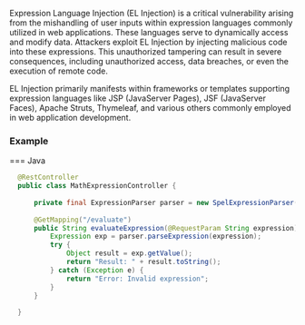 Expression Language Injection (EL Injection) is a critical vulnerability arising from the mishandling of user inputs within expression languages commonly utilized in web applications. These languages serve to dynamically access and modify data. Attackers exploit EL Injection by injecting malicious code into these expressions. This unauthorized tampering can result in severe consequences, including unauthorized access, data breaches, or even the execution of remote code.

EL Injection primarily manifests within frameworks or templates supporting expression languages like JSP (JavaServer Pages), JSF (JavaServer Faces), Apache Struts, Thymeleaf, and various others commonly employed in web application development.

### Example


=== Java
  ```java
    @RestController
    public class MathExpressionController {
    
        private final ExpressionParser parser = new SpelExpressionParser();
    
        @GetMapping("/evaluate")
        public String evaluateExpression(@RequestParam String expression) {
            Expression exp = parser.parseExpression(expression);
            try {
                Object result = exp.getValue();
                return "Result: " + result.toString();
            } catch (Exception e) {
                return "Error: Invalid expression";
            }
        }
    
    }
  ```

